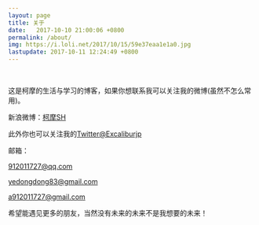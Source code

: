 ```yaml
---
layout: page
title: 关于
date:   2017-10-10 21:00:06 +0800
permalink: /about/
img: https://i.loli.net/2017/10/15/59e37eaa1e1a0.jpg
lastupdate: 2017-10-11 12:24:49 +0800
---
```

 

这是柯摩的生活与学习的博客，如果你想联系我可以关注我的微博(虽然不怎么常用)。
 

新浪微博：[柯摩SH](http://weibo.com/u/5339619827/home)
 

此外你也可以关注我的[Twitter@Excaliburjp](https://twitter.com/Excaliburjp)


邮箱：

912011727@qq.com

yedongdong83@gmail.com

a912011727@gmail.com

希望能遇见更多的朋友，当然没有未来的未来不是我想要的未来！
